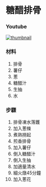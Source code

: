 # 糖醋排骨

### Youtube
[![thumbnail](https://i.ytimg.com/vi/1eAyw66S_f0/hq2.jpg)](https://youtube.com/shorts/1eAyw66S_f0)

### 材料
1. 排骨
2. 薯仔
3. 蔥
4. 糖醋汁
5. 生抽
6. 水

### 步驟
1. 排骨凍水落鑊
2. 加入蔥條
3. 煮熟撈起
4. 煎香排骨
5. 加入薯仔
6. 倒入糖醋汁
7. 倒入生抽
8. 加適量清水
9. 細火燉45分鐘
10. 加入蔥花
